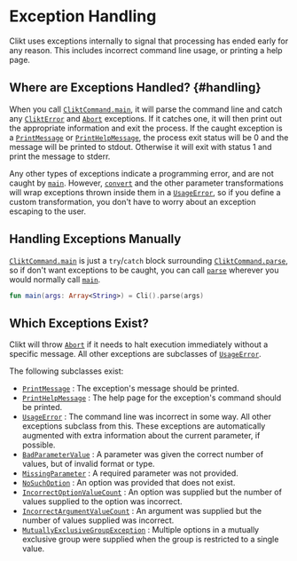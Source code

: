 # Exception Handling

Clikt uses exceptions internally to signal that processing has ended
early for any reason. This includes incorrect command line usage, or
printing a help page.

## Where are Exceptions Handled? {#handling}
When you call [`CliktCommand.main`][main], it will parse the command line and catch any
[`CliktError`][CliktError] and [`Abort`][Abort] exceptions.
If it catches one, it will then print out the appropriate information and exit the process.
If the caught exception is a [`PrintMessage`][PrintMessage] or [`PrintHelpMessage`][PrintHelpMessage],
the process exit status will be 0 and the message will be printed to stdout.
Otherwise it will exit with status 1 and print the message to stderr.

Any other types of exceptions indicate a programming error, and are not caught by [`main`][main].
However, [`convert`][convert] and the other parameter transformations will wrap exceptions thrown
inside them in a [`UsageError`][UsageError], so if you define a custom transformation,
you don't have to worry about an exception escaping to the user.

## Handling Exceptions Manually

[`CliktCommand.main`][main] is just a `try`/`catch` block surrounding
[`CliktCommand.parse`][parse], so if don't want exceptions to be caught,
you can call [`parse`][parse] wherever you would normally call [`main`][main].

```kotlin
fun main(args: Array<String>) = Cli().parse(args)
```

## Which Exceptions Exist?

Clikt will throw [`Abort`][Abort]
if it needs to halt execution immediately without a specific message.
All other exceptions are subclasses of [`UsageError`][UsageError].

The following subclasses exist:

* [`PrintMessage`][PrintMessage] : The exception's message should be printed.
* [`PrintHelpMessage`][PrintHelpMessage] : The help page for the exception's command should be printed.
* [`UsageError`][UsageError] : The command line was incorrect in some way. All other exceptions subclass from this. These exceptions are automatically augmented with extra information about the current parameter, if possible.
* [`BadParameterValue`][BadParameterValue] : A parameter was given the correct number of values, but of invalid format or type.
* [`MissingParameter`][MissingParameter] : A required parameter was not provided.
* [`NoSuchOption`][NoSuchOption] : An option was provided that does not exist.
* [`IncorrectOptionValueCount`][IncorrectOptionValueCount] : An option was supplied but the number of values supplied to the option was incorrect.
* [`IncorrectArgumentValueCount`][IncorrectArgumentValueCount] : An argument was supplied but the number of values supplied was incorrect.
* [`MutuallyExclusiveGroupException`][MutuallyExclusiveGroupException] : Multiple options in a mutually exclusive group were supplied when the group is restricted to a single value.


[main]:                            ../api/clikt/com.github.ajalt.clikt.core/-clikt-command/main/
[CliktError]:                      ../api/clikt/com.github.ajalt.clikt.core/-clikt-error/
[Abort]:                           ../api/clikt/com.github.ajalt.clikt.core/-abort/
[PrintMessage]:                    ../api/clikt/com.github.ajalt.clikt.core/-print-message/
[PrintHelpMessage]:                ../api/clikt/com.github.ajalt.clikt.core/-print-help-message/
[convert]:                         ../api/clikt/com.github.ajalt.clikt.parameters.options/convert/
[UsageError]:                      ../api/clikt/com.github.ajalt.clikt.core/-usage-error/
[parse]:                           ../api/clikt/com.github.ajalt.clikt.core/-clikt-command/parse/
[BadParameterValue]:               ../api/clikt/com.github.ajalt.clikt.core/-bad-parameter-value/
[MissingParameter]:                ../api/clikt/com.github.ajalt.clikt.core/-missing-parameter/
[NoSuchOption]:                    ../api/clikt/com.github.ajalt.clikt.core/-no-such-option/
[IncorrectOptionValueCount]:       ../api/clikt/com.github.ajalt.clikt.core/-incorrect-option-value-count/
[IncorrectArgumentValueCount]:     ../api/clikt/com.github.ajalt.clikt.core/-incorrect-argument-value-count/
[MutuallyExclusiveGroupException]: ../api/clikt/com.github.ajalt.clikt.core/-mutually-exclusive-group-exception/
